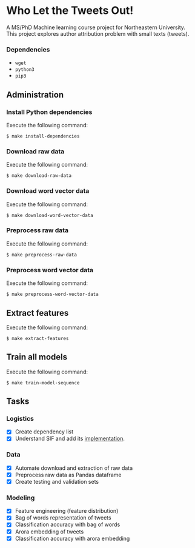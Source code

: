 # Who Let the Tweets Out!

A MS/PhD Machine learning course project for Northeastern University.
This project explores author attribution problem with small texts (tweets).

### Dependencies
- `wget`
- `python3`
- `pip3`

## Administration

### Install Python dependencies

Execute the following command:

```shell
$ make install-dependencies
```

### Download raw data

Execute the following command:

```shell
$ make download-raw-data
```

### Download word vector data

Execute the following command:

```shell
$ make download-word-vector-data
```

### Preprocess raw data

Execute the following command:

```shell
$ make preprocess-raw-data
```

### Preprocess word vector data

Execute the following command:

```shell
$ make preprocess-word-vector-data
```

## Extract features

Execute the following command:

```shell
$ make extract-features
```

## Train all models

Execute the following command:

```shell
$ make train-model-sequence
```

## Tasks

### Logistics
- [X] Create dependency list
- [X] Understand SIF and add its [implementation](https://github.com/PrincetonML/SIF "SIF").
 
### Data
- [X] Automate download and extraction of raw data
- [X] Preprocess raw data as Pandas dataframe
- [X] Create testing and validation sets

### Modeling
- [X] Feature engineering (feature distribution)
- [X] Bag of words representation of tweets
- [X] Classification accuracy with bag of words
- [X] Arora embedding of tweets
- [X] Classification accuracy with arora embedding
